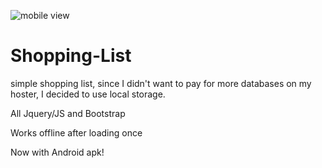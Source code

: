 ![mobile view](https://i.imgur.com/vRcMANT.png)

# Shopping-List
simple shopping list, since I didn't want to pay for more databases on my hoster, I decided to use local storage.

All Jquery/JS and Bootstrap

Works offline after loading once

Now with Android apk!
